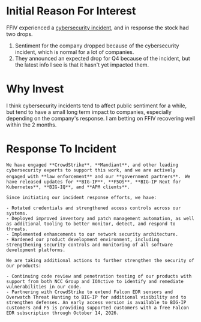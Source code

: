 # Initial Reason For Interest
FFIV experienced a [cybersecurity incident](https://www.board-cybersecurity.com/incidents/tracker/20251015-f5-inc-cybersecurity-incident/), and in response the stock had two drops.
1. Sentiment for the company dropped because of the cybersecurity incident, which is normal for a lot of companies.
2. They announced an expected drop for Q4 because of the incident, but the latest info I see is that it hasn't yet impacted them.
# Why Invest
I think cybersecurity incidents tend to affect public sentiment for a while, but tend to have a small long term impact to companies, especially depending on the company's response.
I am betting on FFIV recovering well within the 2 months. 
# Response To Incident
```We have engaged **CrowdStrike**, **Mandiant**, and other leading cybersecurity experts to support this work, and we are actively engaged with **law enforcement** and our **government partners**. ```
```We have released updates for **BIG-IP**, **F5OS**, **BIG-IP Next for Kubernetes**, **BIG-IQ**, and **APM clients**. ```
```
Since initiating our incident response efforts, we have:

- Rotated credentials and strengthened access controls across our systems.
- Deployed improved inventory and patch management automation, as well as additional tooling to better monitor, detect, and respond to threats.
- Implemented enhancements to our network security architecture.
- Hardened our product development environment, including strengthening security controls and monitoring of all software development platforms.

We are taking additional actions to further strengthen the security of our products:

- Continuing code review and penetration testing of our products with support from both NCC Group and IOActive to identify and remediate vulnerabilities in our code.
- Partnering with CrowdStrike to extend Falcon EDR sensors and Overwatch Threat Hunting to BIG-IP for additional visibility and to strengthen defenses. An early access version is available to BIG-IP customers and F5 is providing supported customers with a free Falcon EDR subscription through October 14, 2026.
```
